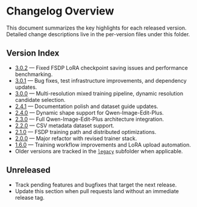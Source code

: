 # Changelog Overview

This document summarizes the key highlights for each released version. Detailed change descriptions live in the per-version files under this folder.

## Version Index

- [3.0.2](./v3.0.2.md) — Fixed FSDP LoRA checkpoint saving issues and performance benchmarking.
- [3.0.1](./v3.0.1.md) — Bug fixes, test infrastructure improvements, and dependency updates.
- [3.0.0](./v3.0.0.md) — Multi-resolution mixed training pipeline, dynamic resolution candidate selection.
- [2.4.1](./v2.4.1.md) — Documentation polish and dataset guide updates.
- [2.4.0](./v2.4.0.md) — Dynamic shape support for Qwen-Image-Edit-Plus.
- [2.3.0](./v2.3.0.md) — Full Qwen-Image-Edit-Plus architecture integration.
- [2.2.0](./v2.2.0.md) — CSV metadata dataset support.
- [2.1.0](./v2.1.0.md) — FSDP training path and distributed optimizations.
- [2.0.0](./v2.0.0.md) — Major refactor with revised trainer stack.
- [1.6.0](./v1.6.0.md) — Training workflow improvements and LoRA upload automation.
- Older versions are tracked in the [`legacy`](./legacy/) subfolder when applicable.

## Unreleased

- Track pending features and bugfixes that target the next release.
- Update this section when pull requests land without an immediate release tag.
